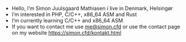 - Hello, I’m Simon Juulsgaard Mathiasen i live in Denmark, Helsingør
- I’m interested in PHP, C/C++, x86_64 ASM and Rust
- I’m currently learning C/C++ and x86_64 ASM
- If you want to contact me use me@simon.cfd or use the contact page on my website https://simon.cfd/kontakt.html

<!---
simonjuulsgaard/simonjuulsgaard is a ✨ special ✨ repository because its `README.md` (this file) appears on your GitHub profile.
You can click the Preview link to take a look at your changes.
--->
